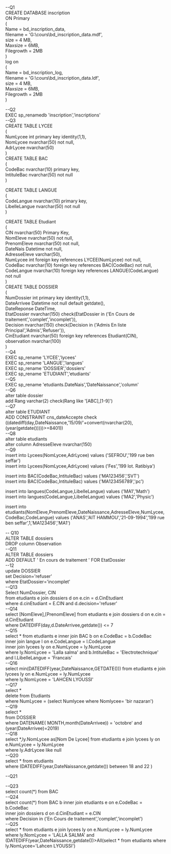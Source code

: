 <!-- #######  YAY, I AM THE SOURCE EDITOR! #########-->
<p>--Q1<br />CREATE DATABASE inscription<br />ON Primary<br />(<br />Name = bd_inscription_data,<br />filename = 'G:\cours\bd_inscription_data.mdf',<br />size = 4 MB,<br />Maxsize = 6MB,<br />Filegrowth = 2MB<br />)<br />log on<br />(<br />Name = bd_inscription_log,<br />filename = 'G:\cours\bd_inscription_data.ldf',<br />size = 4 MB,<br />Maxsize = 6MB,<br />Filegrowth = 2MB<br />)</p>
<p>--Q2<br />EXEC sp_renamedb 'inscription','inscriptions'<br />--Q3<br />CREATE TABLE LYCEE<br />(<br />NumLycee int primary key identity(1,1),<br />NomLycee nvarchar(50) not null,<br />AdrLycee nvarchar(50)<br />)<br />CREATE TABLE BAC<br />(<br />CodeBac nvarchar(10) primary key,<br />IntituleBac nvarchar(50) not null<br />)</p>
<p>CREATE TABLE LANGUE<br />(<br />CodeLangue nvarchar(10) primary key,<br />LibelleLangue nvarchar(50) not null<br />)</p>
<p>CREATE TABLE Etudiant<br />(<br />CIN nvarchar(50) Primary Key,<br />NomEleve nvarchar(50) not null,<br />PrenomEleve nvarchar(50) not null,<br />DateNais Datetime not null,<br />AdresseEleve varchar(50),<br />NumLycee int foreign key references LYCEE(NumLycee) not null,<br />CodeBac nvarchar(10) foreign key references BAC(CodeBac) not null,<br />CodeLangue nvarchar(10) foreign key references LANGUE(CodeLangue) not null<br />)<br />CREATE TABLE DOSSIER<br />(<br />NumDossier int primary key identity(1,1),<br />DateArrivee Datetime not null default getdate(),<br />DateReponse DateTime,<br />EtatDossier nvarchar(150) check(EtatDossier in ('En Cours de traitement','complet','incomplet')),<br />Decision nvarchar(150) check(Decision in ('Admis En liste Principal','Admis','Refuser')), <br />CinEtudiant nvarchar(50) foreign key references Etudiant(CIN),<br />observation nvarchar(100)<br />)<br />--Q4<br />EXEC sp_rename 'LYCEE','lycees'<br />EXEC sp_rename 'LANGUE','langues'<br />EXEC sp_rename 'DOSSIER','dossiers'<br />EXEC sp_rename 'ETUDIANT','etudiants'<br />--Q5<br />EXEC sp_rename 'etudiants.DateNais','DateNaissance','column'<br />--Q6<br />alter table dossier<br />add Rang varchar(2) check(Rang like '[ABC],[1-9]')<br />--Q7<br />alter table ETUDIANT <br />ADD CONSTRAINT cns_dateAccepte check ((datediff(day,DateNaissance,'15/09/'+convert(nvarchar(20),(year(getdate()))))&gt;=8401))<br />--Q8<br />alter table etudiants<br />alter column AdresseEleve nvarchar(150)<br />--Q9<br />insert into Lycees(NomLycee,AdrLycee) values ('SEFROU','199 rue ben seffar')<br />insert into Lycees(NomLycee,AdrLycee) values ('Fes','199 lot. Ratibiya')</p>
<p>insert into BAC(CodeBac,IntituleBac) values ('MA123456','SVT')<br />insert into BAC(CodeBac,IntituleBac) values ('MA123456789','pc')</p>
<p>insert into langues(CodeLangue,LibelleLangue) values ('MA1','Math')<br />insert into langues(CodeLangue,LibelleLangue) values ('MA2','Physic')</p>
<p>insert into etudiants(NomEleve,PrenomEleve,DateNaissance,AdresseEleve,NumLycee,CodeBac,CodeLangue) values ('ANAS','AIT HAMMOU','21-09-1994','199 rue ben seffar',1,'MA123456','MA1')</p>
<p>-- Q10<br />ALTER TABLE dossiers<br />DROP column Observation <br />--Q11<br />ALTER TABLE dossiers<br />ADD DEFAULT ' En cours de traitement ' FOR EtatDossier<br />--12<br />update DOSSIER<br />set Decision='refuser'<br />where EtatDossier='incomplet'<br />--Q13<br />Select NumDossier, CIN <br />from etudiants e join dossiers d on e.cin = d.CinEtudiant<br />where d.cinEtudiant = E.CIN and d.decision='refuser'<br />--Q14<br />select [NomEleve],[PrenomEleve] from etudiants e join dossiers d on e.cin = d.CinEtudiant<br />where DATEDIFF(day,d.DateArrivee,getdate()) &lt;= 7<br />--Q15<br />select * from etudiants e inner join BAC b on e.CodeBac = b.CodeBac<br />inner join langue l on e.CodeLangue = l.CodeLangue<br />inner join lycees ly on e.NumLycee = ly.NumLycee<br />where ly.NomLycee = 'Lalla salma' and b.IntituleBac = 'Electrotechnique' and l.LibelleLangue = 'Francais'<br />--Q16<br />select min(DATEDIFF(year,DateNaissance,GETDATE())) from etudiants e join lycees ly on e.NumLycee = ly.NumLycee<br />where ly.NomLycee = 'LAHCEN LYOUSSI'<br />--Q17<br />select *<br />delete from Etudiants<br />where NumLycee = (select Numlycee where Nomlycee= 'bir nazaran')<br />--Q19<br />select *<br />from DOSSIER <br />where DATENAME( MONTH,month(DateArrivee)) = 'octobre' and (year(DateArrivee)=2019)<br />--Q18<br />select *,ly.NomLycee as[Nom De Lycee] from etudiants e join lycees ly on e.NumLycee = ly.NumLycee<br />where ly.AdrLycee like null<br />--Q20<br />select * from etudiants<br />where (DATEDIFF(year,DateNaissance,getdate()) between 18 and 22 )</p>
<p>--Q21</p>
<p>--Q23<br />select count(*) from BAC<br />--Q24<br />select count(*) from BAC b inner join etudiants e on e.CodeBac = b.CodeBac<br />inner join dossiers d on d.CinEtudiant = e.CIN<br />where Decision in ('En Cours de traitement','complet','incomplet')<br />--Q25<br />select * from etudiants e join lycees ly on e.NumLycee = ly.NumLycee<br />where ly.NomLycee = 'LALLA SALMA' and (DATEDIFF(year,DateNaissance,getdate())&gt;All(select * from etudiants where ly.NomLycee='Lahcen LYOUSSI')</p>
<p>&nbsp;</p>
<p>&nbsp;</p>
<p>&nbsp;</p>
<p>&nbsp;</p>
<p>&nbsp;</p>
